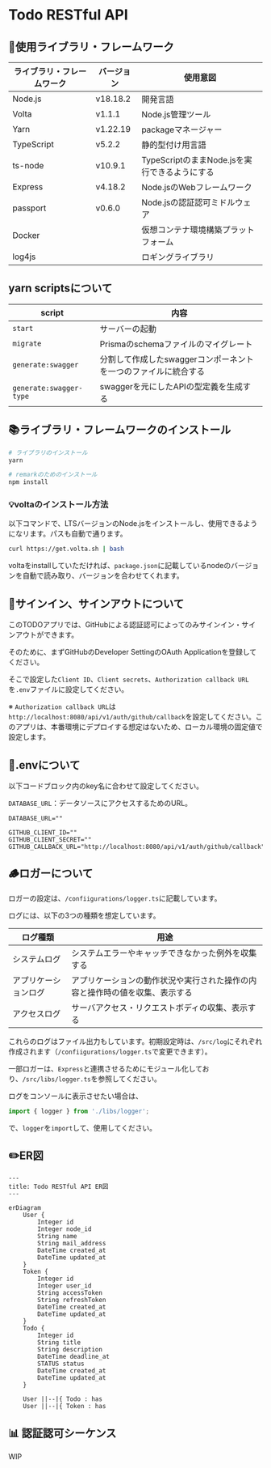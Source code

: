 # Todo RESTful API

## 📡使用ライブラリ・フレームワーク

|ライブラリ・フレームワーク|バージョン|使用意図|
|---|---|---|
|Node.js|v18.18.2|開発言語|
|Volta|v1.1.1|Node.js管理ツール|
|Yarn|v1.22.19|packageマネージャー|
|TypeScript|v5.2.2|静的型付け用言語|
|ts-node|v10.9.1|TypeScriptのままNode.jsを実行できるようにする|
|Express|v4.18.2|Node.jsのWebフレームワーク|
|passport|v0.6.0|Node.jsの認証認可ミドルウェア|
|Docker| |仮想コンテナ環境構築プラットフォーム|
|log4js| |ロギングライブラリ|

## yarn scriptsについて

|script|内容|
|---|---|
|`start`|サーバーの起動|
|`migrate`|Prismaのschemaファイルのマイグレート|
|`generate:swagger`|分割して作成したswaggerコンポーネントを一つのファイルに統合する|
|`generate:swagger-type`|swaggerを元にしたAPIの型定義を生成する|

## 📚ライブラリ・フレームワークのインストール

```zsh
# ライブラリのインストール
yarn

# remarkのためのインストール
npm install
```

### 💡voltaのインストール方法

以下コマンドで、LTSバージョンのNode.jsをインストールし、使用できるようになリます。パスも自動で通ります。

```zsh
curl https://get.volta.sh | bash
```

voltaをinstallしていただければ、`package.json`に記載しているnodeのバージョンを自動で読み取り、バージョンを合わせてくれます。

## 🤟サインイン、サインアウトについて

<!-- TODO シーケンス図について書く -->

このTODOアプリでは、GitHubによる認証認可によってのみサインイン・サインアウトができます。

そのために、まずGitHubのDeveloper SettingのOAuth Applicationを登録してください。

そこで設定した`Client ID`、`Client secrets`、`Authorization callback URL`を`.env`ファイルに設定してください。

※ `Authorization callback URL`は`http://localhost:8080/api/v1/auth/github/callback`を設定してください。このアプリは、本番環境にデプロイする想定はないため、ローカル環境の固定値で設定します。

## 🌲.envについて

以下コードブロック内のkey名に合わせて設定してください。

`DATABASE_URL`：データソースにアクセスするためのURL。

```.env
DATABASE_URL=""

GITHUB_CLIENT_ID="" 
GITHUB_CLIENT_SECRET=""
GITHUB_CALLBACK_URL="http://localhost:8080/api/v1/auth/github/callback"
```

## 🪵ロガーについて

ロガーの設定は、`/confiigurations/logger.ts`に記載しています。

ログには、以下の3つの種類を想定しています。

|ログ種類|用途|
|---|---|
|システムログ|システムエラーやキャッチできなかった例外を収集する|
|アプリケーションログ|アプリケーションの動作状況や実行された操作の内容と操作時の値を収集、表示する|
|アクセスログ|サーバアクセス・リクエストボディの収集、表示する|

これらのログはファイル出力もしています。初期設定時は、`/src/log`にそれぞれ作成されます（`/confiigurations/logger.ts`で変更できます）。

一部ロガーは、`Express`と連携させるためにモジュール化しており、`/src/libs/logger.ts`を参照してください。

ログをコンソールに表示させたい場合は、

```javascript
import { logger } from './libs/logger';
```

で、`logger`を`import`して、使用してください。

## ✏️ER図

```mermaid
---
title: Todo RESTful API ER図
---

erDiagram
    User {
        Integer id
        Integer node_id
        String name
        String mail_address
        DateTime created_at
        DateTime updated_at
    }
    Token {
        Integer id
        Integer user_id
        String accessToken
        String refreshToken
        DateTime created_at
        DateTime updated_at
    }
    Todo {
        Integer id
        String title
        String description
        DateTime deadline_at
        STATUS status
        DateTime created_at
        DateTime updated_at
    }

    User ||--|{ Todo : has
    User ||--|{ Token : has
```

## 📊 認証認可シーケンス

WIP
